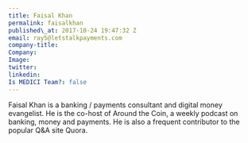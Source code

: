```yaml
---
title: Faisal Khan
permalink: faisalkhan
published\_at: 2017-10-24 19:47:32 Z
email: ray5@letstalkpayments.com
company-title: 
Company: 
Image: 
twitter: 
linkedin: 
Is MEDICI Team?: false
---
```


Faisal Khan is a banking / payments consultant and digital money evangelist. He is the co-host of Around the Coin, a weekly podcast on banking, money and payments. He is also a frequent contributor to the popular Q&amp;A site Quora.